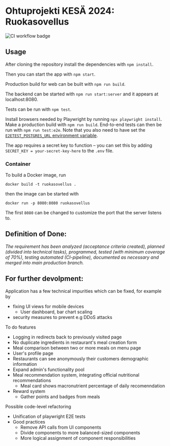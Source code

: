 # Ohtuprojekti KESÄ 2024: Ruokasovellus
![CI workflow badge](https://github.com/ohturuokasovellus/OhtuRuokasovellus/actions/workflows/CI.yml/badge.svg)

## Usage

After cloning the repository install the dependencies with `npm install`.

Then you can start the app with `npm start`.

Production build for web can be built with `npm run build`.

The backend can be started with `npm run start:server` and it appears at localhost:8080.

Tests can be run with `npm test`.

Install browsers needed by Playwright by running `npx playwright install`.
Make a production build with `npm run build`.
End-to-end tests can then be run with `npm run test:e2e`.
Note that you also need to have set the [`E2ETEST_POSTGRES_URL` environment variable](documentation/databaseSetup.md).

The app requires a secret key to function – you can set this by adding `SECRET_KEY = your-secret-key-here` to the `.env` file.

### Container

To build a Docker image, run

```
docker build -t ruokasovellus .
```

then the image can be started with

```
docker run -p 8080:8080 ruokasovellus
```

The first `8080` can be changed to customize the port that the server listens to.

## Definition of Done:

*The requirement has been analyzed (acceptance criteria created), planned (divided into technical tasks), programmed, tested (with minimum coverage of 70%), testing automated (CI-pipeline), documented as necessary and merged into main production branch.*

## For further devolpment:

Application has a few technical impurities which can be fixed, for example by
* fixing UI views for mobile devices
   * User dashboard, bar chart scaling
* security measures to prevent e.g DDoS attacks
 
To do features
* Logging in redirects back to previously visited page
* No duplicate ingredients in restaurant's meal creation form
* Meal comparison between two or more meals on menu page
* User's profile page
* Restaurants can see anonymously their customers demographic information
* Expand admin's functionality pool
* Meal recommendation system, integrating official nutritional recommendations
  * Meal card shows macronutrient percentage of daily recomenndation
* Reward system
  * Gather points and badges from meals

Possible code-level refactoring
* Unification of playwright E2E tests
* Good practices
  * Remove API calls from UI components
  * Divide components to more balanced-sized components
  * More logical assignment of component responsibilities
